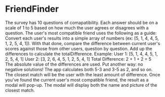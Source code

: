 # FriendFinder

The survey has 10 questions of comapatibility. Each answer should be on a scale of 1 to 5 based on how much the user agrees or disagrees with a question.
The user's most compatible friend uses the following as a guide:
Convert each user's results into a simple array of numbers (ex: [5, 1, 4, 4, 5, 1, 2, 5, 4, 1]).
With that done, compare the difference between current user's scores against those from other users, question by question. Add up the differences to calculate the totalDifference.
Example:
User 1: [5, 1, 4, 4, 5, 1, 2, 5, 4, 1]
User 2: [3, 2, 6, 4, 5, 1, 2, 5, 4, 1]
Total Difference: 2 + 1 + 2 = 5
The absolute value of the differences are used. Put another way: no negative solutions! The app calculates both 5-3 and 3-5 as 2, and so on.
The closest match will be the user with the least amount of difference.
Once you've found the current user's most compatible friend, the result as a modal will pop-up.
The modal will display both the name and picture of the closest match.
